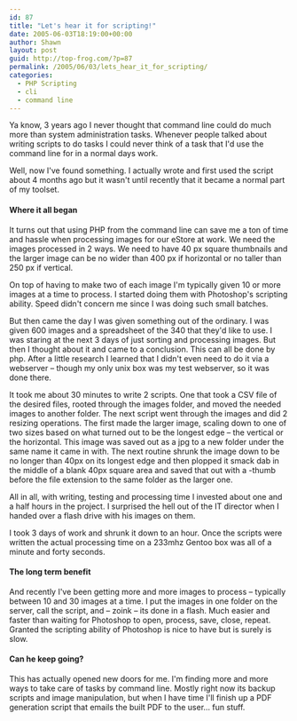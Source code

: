 ```yaml
---
id: 87
title: "Let's hear it for scripting!"
date: 2005-06-03T18:19:00+00:00
author: Shawn
layout: post
guid: http://top-frog.com/?p=87
permalink: /2005/06/03/lets_hear_it_for_scripting/
categories:
  - PHP Scripting
  - cli
  - command line
---
```

Ya know, 3 years ago I never thought that command line could do much more than system administration tasks. Whenever people talked about writing scripts to do tasks I could never think of a task that I'd use the command line for in a normal days work. 

Well, now I've found something. I actually wrote and first used the script about 4 months ago but it wasn't until recently that it became a normal part of my toolset.



#### Where it all began

It turns out that using PHP from the command line can save me a ton of time and hassle when processing images for our eStore at work. We need the images processed in 2 ways. We need to have 40 px square thumbnails and the larger image can be no wider than 400 px if horizontal or no taller than 250 px if vertical.

On top of having to make two of each image I'm typically given 10 or more images at a time to process. I started doing them with Photoshop's scripting ability. Speed didn't concern me since I was doing such small batches.

But then came the day I was given something out of the ordinary. I was given 600 images and a spreadsheet of the 340 that they'd like to use. I was staring at the next 3 days of just sorting and processing images. But then I thought about it and came to a conclusion. This can all be done by php. After a little research I learned that I didn't even need to do it via a webserver – though my only unix box was my test webserver, so it was done there.

It took me about 30 minutes to write 2 scripts. One that took a CSV file of the desired files, rooted through the images folder, and moved the needed images to another folder. The next script went through the images and did 2 resizing operations. The first made the larger image, scaling down to one of two sizes based on what turned out to be the longest edge – the vertical or the horizontal. This image was saved out as a jpg to a new folder under the same name it came in with. The next routine shrunk the image down to be no longer than 40px on its longest edge and then plopped it smack dab in the middle of a blank 40px square area and saved that out with a -thumb before the file extension to the same folder as the larger one.

All in all, with writing, testing and processing time I invested about one and a half hours in the project. I surprised the hell out of the IT director when I handed over a flash drive with his images on them.

I took 3 days of work and shrunk it down to an hour. Once the scripts were written the actual processing time on a 233mhz Gentoo box was all of a minute and forty seconds.

#### The long term benefit

And recently I've been getting more and more images to process – typically between 10 and 30 images at a time. I put the images in one folder on the server, call the script, and – zoink – its done in a flash. Much easier and faster than waiting for Photoshop to open, process, save, close, repeat. Granted the scripting ability of Photoshop is nice to have but is surely is slow.

#### Can he keep going?

This has actually opened new doors for me. I'm finding more and more ways to take care of tasks by command line. Mostly right now its backup scripts and image manipulation, but when I have time I'll finish up a PDF generation script that emails the built PDF to the user… fun stuff.